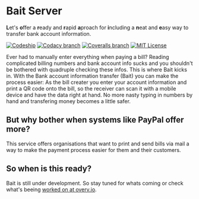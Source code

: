 # Bait Server
**L**et's **o**ffer a **r**eady and **r**apid **a**proach for **i**ncluding a **n**eat and **e**asy way to transfer bank account information.

[![Codeship](https://img.shields.io/codeship/d6c1ddd0-16a3-0132-5f85-2e35c05e22b1/master.svg)](https://codeship.com/projects/132089) [![Codacy branch](https://img.shields.io/codacy/e95bfbfd04d74bb5803a174728c3f5ba/develop.svg)](https://www.codacy.com/app/johaennes-pfeifer/bait/dashboard) [![Coveralls branch](https://img.shields.io/coveralls/jpfeifer/bait/develop.svg)](https://coveralls.io/github/jpfeifer/bait?branch=develop) [![MIT License](http://img.shields.io/badge/license-MIT-green.svg) ](https://github.com/mockito/mockito/blob/master/LICENSE)

Ever had to manually enter everything when paying a bill? Reading complicated billing numbers and bank account info sucks and you shouldn't be bothered with quadruple checking these infos. This is where Bait kicks in. With the Bank account information transfer (Bait) you can make the process easier: As the bill creater you enter your account information and print a QR code onto the bill, so the receiver can scan it with a mobile device and have the data right at hand. No more nasty typing in numbers by hand and transfering money becomes a little safer. 

## But why bother when systems like PayPal offer more?

This service offers organisations that want to print and send bills via mail a way to make the payment process easier for them and their customers.

## So when is this ready?

Bait is still under development. So stay tuned for whats coming or check what's beeing [worked on at overv.io](https://overv.io/workspace/jpfeifer/helpful-albatross/board/).
